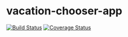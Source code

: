 # vacation-chooser-app
[![Build Status](https://secure.travis-ci.org/ObsidianCat/vacation-chooser-app.png?branch=master)](https://travis-ci.org/ObsidianCat/vacation-chooser-app)
[![Coverage Status](https://coveralls.io/repos/ObsidianCat/vacation-chooser-app/badge.svg?branch=master)](https://coveralls.io/r/ObsidianCat/vacation-chooser-app/?branch=master)
